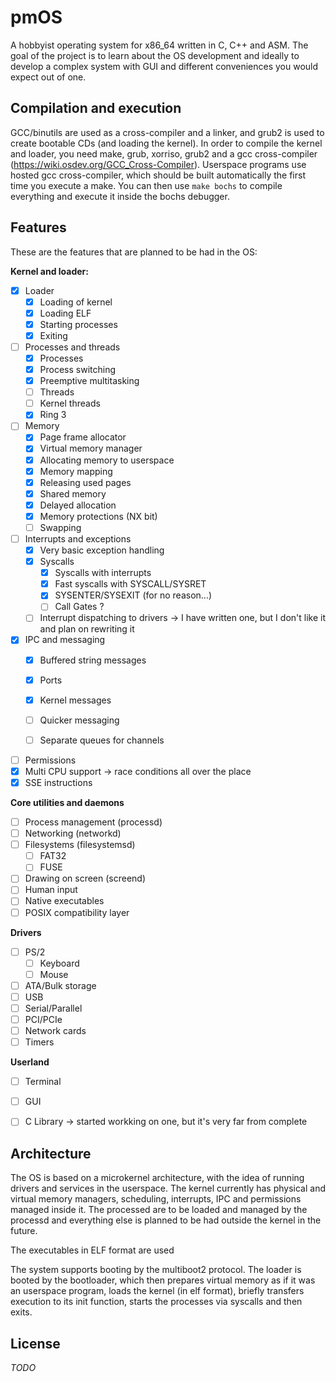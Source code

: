 # pmOS


A hobbyist operating system for x86_64 written in C, C++ and ASM. The goal of the project is to learn about the OS development and ideally to develop a complex system with GUI and different conveniences you would expect out of one.

## Compilation and execution

GCC/binutils are used as a cross-compiler and a linker, and grub2 is used to create bootable CDs (and loading the kernel). In order to compile the kernel and loader, you need make, grub, xorriso, grub2 and a gcc cross-compiler (https://wiki.osdev.org/GCC_Cross-Compiler). Userspace programs use hosted gcc cross-compiler, which should be built automatically the first time you execute a make. You can then use `make bochs` to compile everything and execute it inside the bochs debugger.

## Features
These are the features that are planned to be had in the OS:

**Kernel and loader:**
- [x] Loader
  - [x] Loading of kernel
  - [x] Loading ELF
  - [x] Starting processes
  - [x] Exiting

- [ ] Processes and threads
  - [x] Processes
  - [x] Process switching
  - [x] Preemptive multitasking
  - [ ] Threads
  - [ ] Kernel threads
  - [x] Ring 3

- [ ] Memory
  - [x] Page frame allocator
  - [x] Virtual memory manager
  - [x] Allocating memory to userspace
  - [x] Memory mapping
  - [x] Releasing used pages
  - [x] Shared memory
  - [x] Delayed allocation
  - [x] Memory protections (NX bit)
  - [ ] Swapping

- [ ] Interrupts and exceptions
  - [x] Very basic exception handling
  - [x] Syscalls
    - [x] Syscalls with interrupts
    - [x] Fast syscalls with SYSCALL/SYSRET
    - [x] SYSENTER/SYSEXIT (for no reason...)
    - [ ] Call Gates ?
  - [ ] Interrupt dispatching to drivers -> I have written one, but I don't like it and plan on rewriting it

- [x] IPC and messaging
  - [x] Buffered string messages
  - [x] Ports
  - [x] Kernel messages
  - [ ] Quicker messaging
  - [ ] Separate queues for channels

  
- [ ] Permissions
- [x] Multi CPU support -> race conditions all over the place
- [X] SSE instructions

**Core utilities and daemons**
- [ ] Process management (processd)
- [ ] Networking (networkd)
- [ ] Filesystems (filesystemsd)
  - [ ] FAT32
  - [ ] FUSE
- [ ] Drawing on screen (screend)
- [ ] Human input
- [ ] Native executables
- [ ] POSIX compatibility layer

**Drivers**
- [ ] PS/2
  - [ ] Keyboard
  - [ ] Mouse
- [ ] ATA/Bulk storage
- [ ] USB
- [ ] Serial/Parallel
- [ ] PCI/PCIe
- [ ] Network cards
- [ ] Timers

**Userland**
- [ ] Terminal
- [ ] GUI
- [ ] C Library -> started workking on one, but it's very far from complete


## Architecture

The OS is based on a microkernel architecture, with the idea of running drivers and services in the userspace. The kernel currently has physical and virtual memory managers, scheduling, interrupts, IPC and permissions managed inside it. The processed are to be loaded and managed by the processd and everything else is planned to be had outside the kernel in the future.

The executables in ELF format are used

The system supports booting by the multiboot2 protocol. The loader is booted by the bootloader, which then prepares virtual memory as if it was an userspace program, loads the kernel (in elf format), briefly transfers execution to its init function, starts the processes via syscalls and then exits.

## License

_TODO_